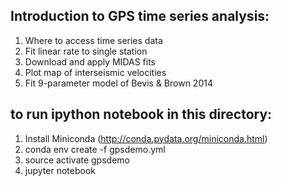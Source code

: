 Introduction to GPS time series analysis:
-------------------
1) Where to access time series data
2) Fit linear rate to single station
3) Download and apply MIDAS fits
4) Plot map of interseismic velocities
5) Fit 9-parameter model of Bevis & Brown 2014

to run ipython notebook in this directory:
------------------
1) Install Miniconda (http://conda.pydata.org/miniconda.html)
2) conda env create -f gpsdemo.yml
3) source activate gpsdemo
4) jupyter notebook
